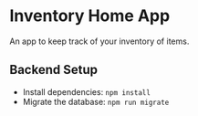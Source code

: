 # Inventory Home App

An app to keep track of your inventory of items. 

## Backend Setup 

* Install dependencies: `npm install`
* Migrate the database: `npm run migrate`
